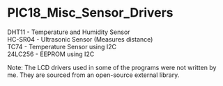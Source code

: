# PIC18_Misc_Sensor_Drivers

DHT11 - Temperature and Humidity Sensor  
HC-SR04 - Ultrasonic Sensor (Measures distance)  
TC74 - Temperature Sensor using I2C  
24LC256 - EEPROM using I2C  

Note: The LCD drivers used in some of the programs were not written by me. They are sourced from an open-source external library.  
